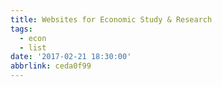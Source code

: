 ```yaml
---
title: Websites for Economic Study & Research
tags:
  - econ
  - list
date: '2017-02-21 18:30:00'
abbrlink: ceda0f99
---
```

